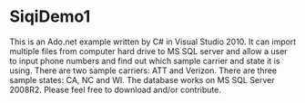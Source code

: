 SiqiDemo1
=========

This is an Ado.net example written by C# in Visual Studio 2010. It can import multiple files from computer hard drive to MS SQL server and allow a user to input phone numbers and find out which sample carrier and state it is using.  There are two sample carriers: ATT and Verizon. There are three sample states: CA, NC and WI.  The database works on MS SQL Server 2008R2.  Please feel free to download and/or contribute.
